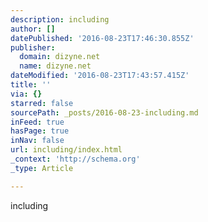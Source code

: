 ```yaml
---
description: including
author: []
datePublished: '2016-08-23T17:46:30.855Z'
publisher:
  domain: dizyne.net
  name: dizyne.net
dateModified: '2016-08-23T17:43:57.415Z'
title: ''
via: {}
starred: false
sourcePath: _posts/2016-08-23-including.md
inFeed: true
hasPage: true
inNav: false
url: including/index.html
_context: 'http://schema.org'
_type: Article

---
```

including
